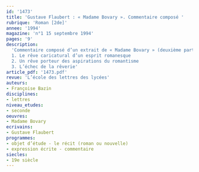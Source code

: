```yaml
---
id: '1473'
title: 'Gustave Flaubert : « Madame Bovary ». Commentaire composé '
rubrique: 'Roman [2de]'
annee: '1994'
magazine: 'n°1 15 septembre 1994'
pages: '9'
description: 
  'Commentaire composé d’un extrait de « Madame Bovary » (deuxième partie, chapitre 12), de « Au galop de quatre chevaux… » à « …Emma ne s’endormait que le matin »…
  1. Le rêve caricatural d’un esprit romanesque
  2. Un rêve porteur des aspirations du romantisme
  3. L’échec de la rêverie'
article_pdf: '1473.pdf'
revue: 'L’école des lettres des lycées'
auteurs:
- Françoise Bazin
disciplines:
- lettres
niveau_etudes:
- seconde
oeuvres:
- Madame Bovary
ecrivains:
- Gustave Flaubert
programmes:
- objet d’étude - le récit (roman ou nouvelle)
- expression écrite - commentaire
siecles:
- 19e siècle
---
```

